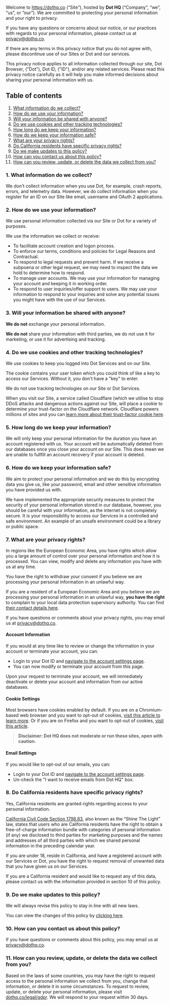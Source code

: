 Welcome to https://dothq.co (“Site”), hosted by **Dot HQ** (“Company”, “we”, “us”, or “our”).
We are committed to protecting your personal information and your right to privacy.

If you have any questions or concerns about our notice, or our practices with regards to your personal information, please contact us at [privacy@dothq.co](mailto:privacy@dothq.co).

If there are any terms in this privacy notice that you do not agree with, please discontinue use of our Sites or Dot and our services.

This privacy notice applies to all information collected through our site, Dot Browser, ("Dot"), Dot ID, ("ID"), and/or any related services.
Please read this privacy notice carefully as it will help you make informed decisions about sharing your personal information with us.

## Table of contents

1. [What information do we collect?](#what-information-do-we-collect)
2. [How do we use your information?](#how-do-we-use-your-information)
3. [Will your information be shared with anyone?](#will-your-information-be-shared-with-anyone)
4. [Do we use cookies and other tracking technologies?](#do-we-use-cookies-and-other-tracking-technologies)
5. [How long do we keep your information?](#how-long-do-we-keep-your-information)
6. [How do we keep your information safe?](#how-do-we-keep-your-information-safe)
7. [What are your privacy rights?](#what-are-your-privacy-rights)
8. [Do California residents have specific privacy rights?](#do-california-residents-have-specific-privacy-rights)
9. [Do we make updates to this policy?](#do-we-make-updates-to-this-policy)
10. [How can you contact us about this policy?](#how-can-you-contact-us-about-this-policy)
11. [How can you review, update, or delete the data we collect from you?](#how-can-you-review-update-or-delete-the-data-we-collect-from-you)

<a name="what-information-do-we-collect"></a>
### 1. What information do we collect?
We don't collect information when you use Dot, for example, crash reports, errors, and telemetry data.
However, we do collect information when you register for an ID on our Site like email, username and OAuth 2 applications.

<a name="how-do-we-use-your-information"></a>
### 2. How do we use your information?
We use personal information collected via our Site or Dot for a variety of purposes.

We use the information we collect or receive:

* To facilitate account creation and logon process.
* To enforce our terms, conditions and policies for Legal Reasons and Contractual.
* To respond to legal requests and prevent harm. If we receive a subpoena or other legal request, we may need to inspect the data we hold to determine how to respond.
* To manage user accounts. We may use your information for managing your account and keeping it in working order.
* To respond to user inquiries/offer support to users. We may use your information to respond to your inquiries and solve any potential issues you might have with the use of our Services.

<a name="will-your-information-be-shared-with-anyone"></a>
### 3. Will your information be shared with anyone?
**We do not** exchange your personal information.

**We do not** share your information with third parties, we do not use it for marketing, or use it for advertising and tracking.

<a name="do-we-use-cookies-and-other-tracking-technologies"></a>
### 4. Do we use cookies and other tracking technologies?

We use cookies to keep you logged into Dot Services and on our Site.

The cookie contains your user token which you could think of like a key to access our Services. Without it, you don't have a "key" to enter.

We do not use tracking technologies on our Site or Dot Services.

When you visit our Site, a service called Cloudflare (which we utilise to stop DDoS attacks and dangerous actions against our Site, will place a cookie to determine your trust-factor on the Cloudflare network. Cloudflare powers millions of sites and you can [learn more about their trust-factor cookie here](https://support.cloudflare.com/hc/en-us/articles/200170156-What-does-the-Cloudflare-cfduid-cookie-do-).

<a name="how-long-do-we-keep-your-information"></a>
### 5. How long do we keep your information?
We will only keep your personal information for the duration you have an account registered with us. Your account will be automatically deleted from our databases once you close your account on our Site. This does mean we are unable to fullfill an account recovery if your account is deleted.

<a name="how-do-we-keep-your-information-safe"></a>
### 6. How do we keep your information safe?
We aim to protect your personal information and we do this by encrypting data you give us, like your password, email and other sensitive information you have provided us with.

We have implemented the appropriate security measures to protect the security of your personal information stored in our database, however, you should be careful with your information, as the internet is not completely secure. It is your responsibility to access our Services in a controlled and safe environment. An example of an unsafe environment could be a library or public space.

<a name="what-are-your-privacy-rights"></a>
### 7. What are your privacy rights?
In regions like the European Economic Area, you have rights which allow you a large amount of control over your personal information and how it is processed. You can view, modify and delete any information you have with us at any time.

You have the right to withdraw your consent if you believe we are processing your personal information in an unlawful way.

If you are a resident of a European Economic Area and you believe we are processing your personal information in an unlawful way, **you have the right** to complain to your local data protection supervisory authority. You can find [their contact details here](https://ec.europa.eu/newsroom/article29/item-detail.cfm?item_id=612080).

If you have questions or comments about your privacy rights, you may email us at [privacy@dothq.co](mailto:privacy@dothq.co).

#### Account Information

If you would at any time like to review or change the information in your account or terminate your account, you can:

* Login to your Dot ID and [navigate to the account settings page](https://dothq.co/me).
* You can now modify or terminate your account from this page.

Upon your request to terminate your account, we will immediately deactivate or delete your account and information from our active databases.

#### Cookie Settings

Most browsers have cookies enabled by default.
If you are on a Chromium-based web browser and you want to opt-out of cookies, [visit this article to learn more](https://support.google.com/accounts/answer/61416).
Or if you are on Firefox and you want to opt-out of cookies, [visit this article](https://support.mozilla.org/en-US/kb/disable-third-party-cookies).

> **Disclaimer: Dot HQ does not moderate or run these sites, open with caution.**

#### Email Settings

If you would like to opt-out of our emails, you can:

* Login to your Dot ID and [navigate to the account settings page](https://dothq.co/me).
* Un-check the "I want to receive emails from Dot HQ" box.

<a name="do-california-residents-have-specific-privacy-rights"></a>
### 8. Do California residents have specific privacy rights?
Yes, California residents are granted rights regarding access to your personal information.

[California Civil Code Section 1798.83](https://en.wikipedia.org/wiki/California_Shine_the_Light_law), also known as the “Shine The Light” law, states that users who are California residents have the right to obtain a free-of-charge information bundle with categories of personal information (if any) we disclosed to third parties for marketing purposes and the names and addresses of all third parties with which we shared personal information in the preceding calendar year.

If you are under 18, reside in California, and have a registered account with our Services or Dot, you have the right to request removal of unwanted data that you have given us on our Services.

If you are a California resident and would like to request any of this data, please contact us with the information provided in section 10 of this policy.

<a name="do-we-make-updates-to-this-policy"></a>
### 9. Do we make updates to this policy?
We will always revise this policy to stay in line with all new laws.

You can view the changes of this policy by [clicking here](https://github.com/dothq/legal/commits/master/PRIVACY_POLICY.md).

<a name="how-can-you-contact-us-about-this-policy"></a>
### 10. How can you contact us about this policy?
If you have questions or comments about this policy, you may email us at [privacy@dothq.co](mailto:privacy@dothq.co).

<a name="how-can-you-review-update-or-delete-the-data-we-collect-from-you"></a>
### 11. How can you review, update, or delete the data we collect from you?
Based on the laws of some countries, you may have the right to request access to the personal information we collect from you, change that information, or delete it in some circumstances. To request to review, update, or delete your personal information, please visit [dothq.co/legal/gdpr](https://dothq.co/legal/gdpr). We will respond to your request within 30 days.
